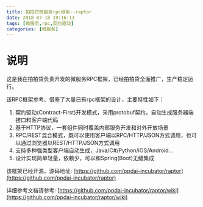 ```yaml
---
title: 拍拍贷微服务rpc框架--raptor
date: 2018-07-18 19:16:13
tags: [微服务,rpc,契约驱动]
categories: [微服务]
---
```


# 说明

这是我在拍拍贷负责开发的微服务RPC框架，已经拍拍贷全面推广，生产稳定运行。

该RPC框架参考、借鉴了大量已有rpc框架的设计，主要特性如下：

1. 契约驱动(Contract-First)开发模式，采用protobuf契约，自动生成服务器端接口和客户端代码
2. 基于HTTP协议，一套组件同时覆盖内部服务开发和对外开放场景
3. RPC/REST混合模式，既可以使用客户端以RPC/HTTP/JSON方式调用，也可以通过浏览器以REST/HTTP/JSON方式调用
4. 支持多种强类型客户端自动生成，Java/C#/Python/iOS/Android...
5. 设计实现简单轻量，依赖少，可以和Spring(Boot)无缝集成

该框架已经开源，源码地址: [https://github.com/ppdai-incubator/raptor](https://github.com/ppdai-incubator/raptor)

详细参考文档请参考: [https://github.com/ppdai-incubator/raptor/wiki](https://github.com/ppdai-incubator/raptor/wiki)
